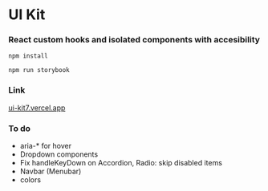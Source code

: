 # UI Kit

### React custom hooks and isolated components with accesibility

`npm install`

`npm run storybook`

### Link

[ui-kit7.vercel.app](https://ui-kit7.vercel.app/)

### To do

- aria-* for hover
- Dropdown components
- Fix handleKeyDown on Accordion, Radio: skip disabled items
- Navbar (Menubar)
- colors

